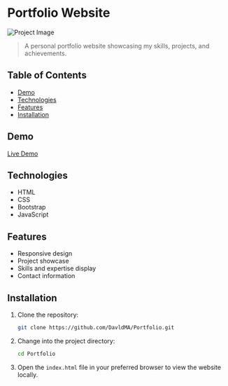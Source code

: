 # Portfolio Website

![Project Image](url_to_project_image.png)

> A personal portfolio website showcasing my skills, projects, and achievements.

## Table of Contents

- [Demo](#demo)
- [Technologies](#technologies)
- [Features](#features)
- [Installation](#installation)

## Demo

[Live Demo](nothing)

## Technologies

- HTML
- CSS
- Bootstrap
- JavaScript

## Features

- Responsive design
- Project showcase
- Skills and expertise display
- Contact information

## Installation

1. Clone the repository:

   ```bash
   git clone https://github.com/DavldMA/Portfolio.git
   ```

2. Change into the project directory:

   ```bash
   cd Portfolio
   ```

3. Open the `index.html` file in your preferred browser to view the website locally.
